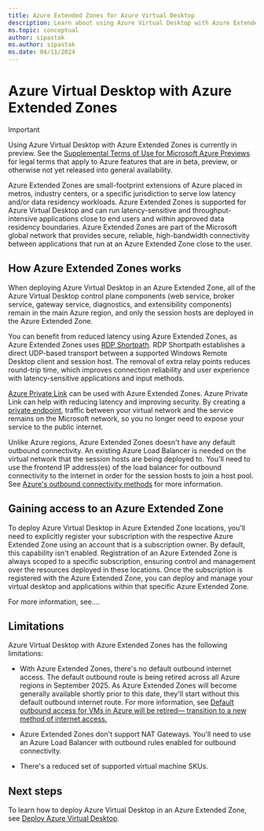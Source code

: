 ```yaml
---
title: Azure Extended Zones for Azure Virtual Desktop
description: Learn about using Azure Virtual Desktop with Azure Extended Zones. 
ms.topic: conceptual
author: sipastak
ms.author: sipastak
ms.date: 04/11/2024
---
```


# Azure Virtual Desktop with Azure Extended Zones

> [!IMPORTANT]
> Using Azure Virtual Desktop with Azure Extended Zones is currently in preview. See the [Supplemental Terms of Use for Microsoft Azure Previews](https://azure.microsoft.com/support/legal/preview-supplemental-terms/) for legal terms that apply to Azure features that are in beta, preview, or otherwise not yet released into general availability.


Azure Extended Zones are small-footprint extensions of Azure placed in metros, industry centers, or a specific jurisdiction to serve low latency and/or data residency workloads. Azure Extended Zones is supported for Azure Virtual Desktop and can run latency-sensitive and throughput-intensive applications close to end users and within approved data residency boundaries. Azure Extended Zones are part of the Microsoft global network that provides secure, reliable, high-bandwidth connectivity between applications that run at an Azure Extended Zone close to the user.


## How Azure Extended Zones works

When deploying Azure Virtual Desktop in an Azure Extended Zone, all of the Azure Virtual Desktop control plane components (web service, broker service, gateway service, diagnostics, and extensibility components) remain in the main Azure region, and only the session hosts are deployed in the Azure Extended Zone. 

You can benefit from reduced latency using Azure Extended Zones, as Azure Extended Zones uses [RDP Shortpath](rdp-shortpath.md). RDP Shortpath establishes a direct UDP-based transport between a supported Windows Remote Desktop client and session host. The removal of extra relay points reduces round-trip time, which improves connection reliability and user experience with latency-sensitive applications and input methods. 

[Azure Private Link](private-link-overview.md) can be used with Azure Extended Zones. Azure Private Link can help with reducing latency and improving security. By creating a [private endpoint](../private-link/private-endpoint-overview.md), traffic between your virtual network and the service remains on the Microsoft network, so you no longer need to expose your service to the public internet. 

Unlike Azure regions, Azure Extended Zones doesn't have any default outbound connectivity. An existing Azure Load Balancer is needed on the virtual network that the session hosts are being deployed to. You'll need to use the frontend IP address(es) of the load balancer for outbound connectivity to the internet in order for the session hosts to join a host pool. See [Azure's outbound connectivity methods](../load-balancer/load-balancer-outbound-connections.md#scenarios) for more information. 


## Gaining access to an Azure Extended Zone 

To deploy Azure Virtual Desktop in Azure Extended Zone locations, you'll need to explicitly register your subscription with the respective Azure Extended Zone using an account that is a subscription owner. By default, this capability isn't enabled. Registration of an Azure Extended Zone is always scoped to a specific subscription, ensuring control and management over the resources deployed in these locations. Once the subscription is registered with the Azure Extended Zone, you can deploy and manage your virtual desktop and applications within that specific Azure Extended Zone.

For more information, see....


## Limitations

Azure Virtual Desktop with Azure Extended Zones has the following limitations:

- With Azure Extended Zones, there's no default outbound internet access. The default outbound route is being retired across all Azure regions in September 2025. As Azure Extended Zones will become generally available shortly prior to this date, they'll start without this default outbound internet route. For more information, see [Default outbound access for VMs in Azure will be retired— transition to a new method of internet access.](https://azure.microsoft.com/updates/default-outbound-access-for-vms-in-azure-will-be-retired-transition-to-a-new-method-of-internet-access/)

- Azure Extended Zones don't support NAT Gateways. You'll need to use an Azure Load Balancer with outbound rules enabled for outbound connectivity.

- There's a reduced set of supported virtual machine SKUs.


## Next steps

To learn how to deploy Azure Virtual Desktop in an Azure Extended Zone, see [Deploy Azure Virtual Desktop](deploy-azure-virtual-desktop.md).

